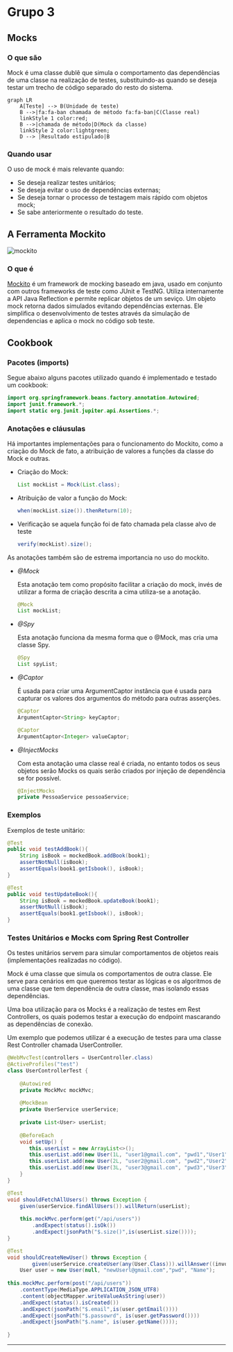 # Grupo 3

## Mocks

### O que são
  Mock é uma classe dublê que simula o comportamento das dependências de uma classe na realização de testes, substituindo-as quando se deseja testar um trecho de código separado do resto do sistema. 
  
```mermaid
graph LR
    A[Teste] --> B(Unidade de teste)
    B -->|fa:fa-ban chamada de método fa:fa-ban|C(Classe real)
    linkStyle 1 color:red;
    B -->|chamada de método|D(Mock da classe)
    linkStyle 2 color:lightgreen;
    D --> |Resultado estipulado|B
```

### Quando usar
O uso de mock é mais relevante quando:
- Se deseja realizar testes unitários;
- Se deseja evitar o uso de dependências externas;
- Se deseja tornar o processo de testagem mais rápido com objetos mock; 
- Se sabe anteriormente o resultado do teste.
## A Ferramenta Mockito

![mockito](https://github.com/mockito/mockito.github.io/raw/master/img/logo%402x.png)

### O que é
  [Mockito](https://site.mockito.org/) é um framework de mocking baseado em java, usado em conjunto com outros frameworks de teste como JUnit e TestNG. Utiliza internamente a API Java Reflection e permite replicar objetos de um seviço. Um objeto mock retorna dados simulados evitando dependências externas. Ele simplifica o desenvolvimento de testes através da simulação de dependencias e aplica o mock no código sob teste.
## Cookbook
### Pacotes (imports)
 Segue abaixo alguns pacotes utilizado quando é implementado e testado um cookbook:
 
```java
import org.springframework.beans.factory.annotation.Autowired;
import junit.framework.*;
import static org.junit.jupiter.api.Assertions.*;
```

### Anotações e cláusulas
  Há importantes implementações para o funcionamento do Mockito, como a criação do Mock de fato, a atribuição de valores a funções da classe do Mock e outras.

- Criação do Mock:
    
  ```java 
  List mockList = Mock(List.class);
  ```
      
- Atribuição de valor a função do Mock:

  ```java 
  when(mockList.size()).thenReturn(10);
  ```
  
- Verificação se aquela função foi de fato chamada pela classe alvo de teste

  ```java 
  verify(mockList).size();
  ```

As anotações também são de estrema importancia no uso do mockito.

- *@Mock*
    
    Esta anotação tem como propósito facilitar a criação do mock, invés de utilizar a forma de criação descrita a cima utiliza-se a anotação.
      
    ```java 
    @Mock
    List mockList;
    ```

- *@Spy*
    
    Esta anotação funciona da mesma forma que o @Mock, mas cria uma classe Spy.
    
    ```java 
    @Spy
    List spyList;
    ```

- *@Captor*
    
    É usada para criar uma ArgumentCaptor instância que é usada para capturar os valores dos argumentos do método para outras asserções.
    
    ```java 
    @Captor
    ArgumentCaptor<String> keyCaptor;

    @Captor
    ArgumentCaptor<Integer> valueCaptor;
     ```

- *@InjectMocks*

    Com esta anotação uma classe real é criada, no entanto todos os seus objetos serão Mocks os quais serão criados por injeção de dependência se for possível.
    
    ```java 
    @InjectMocks
    private PessoaService pessoaService;
    ```

### Exemplos

Exemplos de teste unitário:

```java
@Test
public void testAddBook(){
	String isBook = mockedBook.addBook(book1);
	assertNotNull(isBook);
	assertEquals(book1.getIsbook(), isBook);
}
```

```java
@Test
public void testUpdateBook(){
	String isBook = mockedBook.updateBook(book1);
	assertNotNull(isBook);
	assertEquals(book1.getIsbook(), isBook);
}
```
  
### Testes Unitários e Mocks com Spring Rest Controller

Os testes unitários servem para simular comportamentos de objetos reais (implementações realizadas no código).

Mock é uma classe que simula os comportamentos de outra classe. Ele serve para cenários em que queremos testar as lógicas e os algoritmos de uma classe que tem dependência de outra classe, mas isolando essas dependências.

Uma boa utilização para os Mocks é a realização de testes em Rest Controllers, os quais podemos testar a execução do endpoint mascarando as dependências de conexão.

Um exemplo que podemos utilizar é a execução de testes para uma classe Rest Controller chamada UserController.



```java
@WebMvcTest(controllers = UserController.class)
@ActiveProfiles("test")
class UserControllerTest {
   
    @Autowired                           
    private MockMvc mockMvc;  
                                                 
    @MockBean                           
    private UserService userService; 
                                               
    private List<User> userList;       
                                            
    @BeforeEach                           
    void setUp() {                               
       this.userList = new ArrayList<>();   
       this.userList.add(new User(1L, "user1@gmail.com", "pwd1","User1")); 
       this.userList.add(new User(2L, "user2@gmail.com", "pwd2","User2"));
       this.userList.add(new User(3L, "user3@gmail.com", "pwd3","User3"));                                                       
    }
}
```

```java
@Test
void shouldFetchAllUsers() throws Exception {
	given(userService.findAllUsers()).willReturn(userList);
	
	this.mockMvc.perform(get("/api/users"))
		.andExpect(status().isOk())
		.andExpect(jsonPath("$.size()",is(userList.size())));
}
```

```java
@Test
void shouldCreateNewUser() throws Exception {
		given(userService.createUser(any(User.Class))).willAnswer((invocation) -> invocation.getArgument(0));
	User user = new User(null, "newUserl@gmail.com","pwd", "Name");
	
this.mockMvc.perform(post("/api/users"))
	.contentType(MediaType.APPLICATION_JSON_UTF8)
	.content(objectMapper.writeValueAsString(user))
	.andExpect(status().isCreated())
	.andExpect(jsonPath("$.email",is(user.getEmail())))
	.andExpect(jsonPath("$.passowrd", is(user.getPassword())))
	.andExpect(jsonPath("$.name", is(user.getName())));
	
}
```



    
-----------------------------------
